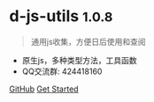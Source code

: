 # d-js-utils <small>1.0.8</small>

> 通用js收集，方便日后使用和查阅

* 原生js，多种类型方法，工具函数
* QQ交流群: 424418160

[GitHub](https://github.com/d-js-utils/)
[Get Started](/other/_about.md)
